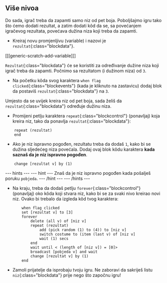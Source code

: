 ## Više nivoa

Do sada, igrač treba da zapamti samo niz od pet boja. Poboljšajmo igru tako što ćemo dodati rezultat, a zatim dodati kôd da se, sa povećanjem igračevog rezultata, povećava dužina niza koji treba da zapamti.

+ Kreiraj novu promjenljivu (variable) i nazovi je `rezultat`{:class="blockdata"}.

[[[generic-scratch-add-variable]]]

`Rezultat`{:class="blockdata"} će se koristiti za određivanje dužine niza koji igrač treba da zapamti. Počnimo sa rezultatom (i dužinom niza) od `3`.

+ Na početku kôda svog karaktera `when flag clicked`{:class="blockevents"} (kada je kliknuto na zastavicu) dodaj blok da postaviš `rezultat`{:class="blockdata"} na `3`.

Umjesto da se uvijek kreira niz od pet boja, sada želiš da `rezultat`{:class="blockdata"} određuje dužinu niza.

+ Promijeni petlju karaktera `repeat`{:class="blockcontrol"} (ponavljaj) koja kreira niz, tako da ponavlja `rezultat`{:class="blockdata"}:

```blocks
    repeat (rezultat)
    end
```

+ Ako je niz ispravno pogođen, rezultatu treba da dodaš `1`, kako bi se dužina sljedećeg niza povećala. Dodaj ovaj blok kôdu karaktera **kada saznaš da je niz ispravno pogođen**.

```blocks
    change [rezultat v] by (1)
```

--- hints --- --- hint --- Znaš da je niz ispravno pogođen kada pošalješ poruku `pobjeda`. --- /hint --- --- /hints ---

+ Na kraju, treba da dodaš petlju `forever`{:class="blockcontrol"} (ponavljaj) oko kôda koji stvara niz, kako bi se za svaki nivo kreirao novi niz. Ovako bi trebalo da izgleda kôd tvog karaktera:
    
    ```blocks
        when flag clicked
        set [rezultat v] to [3]
        forever
            delete (all v) of [niz v]
            repeat (rezultat)
                add (pick random (1) to (4)) to [niz v]
                switch costume to (item (last v) of [niz v]
                wait (1) secs
            end
            wait until < (length of [niz v]) = [0]>
            broadcast [pobjeda v] and wait
            change [rezultat v] by (1)
        end
    ```

+ Zamoli prijatelje da isprobaju tvoju igru. Ne zaboravi da sakriješ listu `niz`{:class="blockdata"} prije nego što započnu igru!